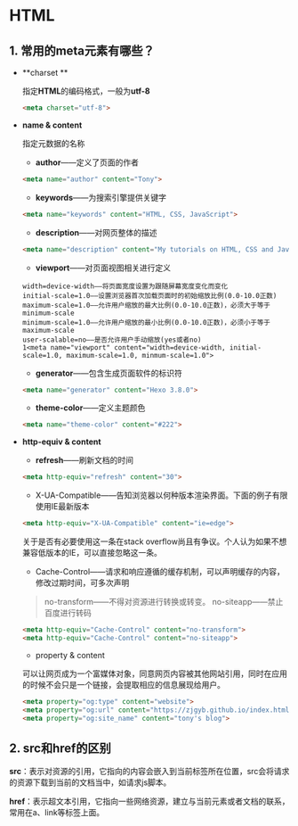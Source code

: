 # HTML

## 1. 常用的meta元素有哪些？

* **charset **

  指定**HTML**的编码格式，一般为**utf-8**

  ~~~html
  <meta charset="utf-8">
  ~~~

* **name & content**

  指定元数据的名称

  - **author**——定义了页面的作者

  ```html
  <meta name="author" content="Tony">
  ```

  - **keywords**——为搜索引擎提供关键字

  ```html
  <meta name="keywords" content="HTML, CSS, JavaScript">
  ```

  - **description**——对网页整体的描述

  ```html
  <meta name="description" content="My tutorials on HTML, CSS and JavaScript">
  ```

  * **viewport**——对页面视图相关进行定义

  ```
  width=device-width——将页面宽度设置为跟随屏幕宽度变化而变化
  initial-scale=1.0——设置浏览器首次加载页面时的初始缩放比例(0.0-10.0正数)
  maximum-scale=1.0——允许用户缩放的最大比例(0.0-10.0正数)，必须大于等于minimum-scale
  minimum-scale=1.0——允许用户缩放的最小比例(0.0-10.0正数)，必须小于等于maximum-scale
  user-scalable=no——是否允许用户手动缩放(yes或者no)
  1<meta name="viewport" content="width=device-width, initial-scale=1.0, maximum-scale=1.0, minmum-scale=1.0">
  ```

  - **generator**——包含生成页面软件的标识符

  ```html
  <meta name="generator" content="Hexo 3.8.0">
  ```

  - **theme-color**——定义主题颜色

  ```html
  <meta name="theme-color" content="#222">
  ```

* **http-equiv & content**

  * **refresh**——刷新文档的时间

  ~~~html
  <meta http-equiv="refresh" content="30">
  ~~~

  - X-UA-Compatible——告知浏览器以何种版本渲染界面。下面的例子有限使用IE最新版本

  ```html
  <meta http-equiv="X-UA-Compatible" content="ie=edge">
  ```

  关于是否有必要使用这一条在stack overflow尚且有争议。个人认为如果不想兼容低版本的IE，可以直接忽略这一条。

  - Cache-Control——请求和响应遵循的缓存机制，可以声明缓存的内容，修改过期时间，可多次声明

  > no-transform——不得对资源进行转换或转变。 no-siteapp——禁止百度进行转码

  ```html
  <meta http-equiv="Cache-Control" content="no-transform">
  <meta http-equiv="Cache-Control" content="no-siteapp">
  ```

  - property & content

  可以让网页成为一个富媒体对象，同意网页内容被其他网站引用，同时在应用的时候不会只是一个链接，会提取相应的信息展现给用户。

  ```html
  <meta property="og:type" content="website">
  <meta property="og:url" content="https://zjgyb.github.io/index.html">
  <meta property="og:site_name" content="tony's blog">
  ```

## 2. src和href的区别

**src**：表示对资源的引用，它指向的内容会嵌入到当前标签所在位置，src会将请求的资源下载到当前的文档当中，如请求js脚本。

**href**：表示超文本引用，它指向一些网络资源，建立与当前元素或者文档的联系，常用在a、link等标签上面。